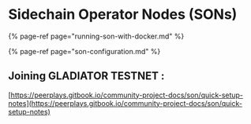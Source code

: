 # Sidechain Operator Nodes \(SONs\)

{% page-ref page="running-son-with-docker.md" %}

{% page-ref page="son-configuration.md" %}

## Joining GLADIATOR TESTNET :

 [https://peerplays.gitbook.io/community-project-docs/son/quick-setup-notes](https://peerplays.gitbook.io/community-project-docs/son/quick-setup-notes)

